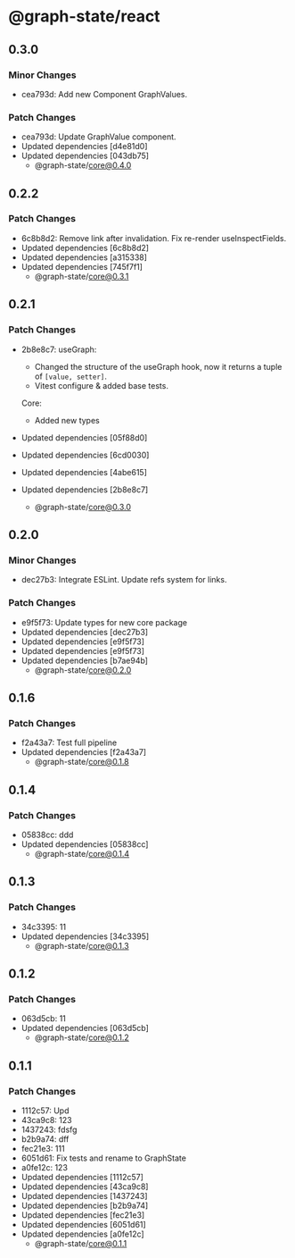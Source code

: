 # @graph-state/react

## 0.3.0

### Minor Changes

- cea793d: Add new Component GraphValues.

### Patch Changes

- cea793d: Update GraphValue component.
- Updated dependencies [d4e81d0]
- Updated dependencies [043db75]
  - @graph-state/core@0.4.0

## 0.2.2

### Patch Changes

- 6c8b8d2: Remove link after invalidation. Fix re-render useInspectFields.
- Updated dependencies [6c8b8d2]
- Updated dependencies [a315338]
- Updated dependencies [745f7f1]
  - @graph-state/core@0.3.1

## 0.2.1

### Patch Changes

- 2b8e8c7: useGraph:

  - Changed the structure of the useGraph hook, now it returns a tuple of `[value, setter]`.
  - Vitest configure & added base tests.

  Core:

  - Added new types

- Updated dependencies [05f88d0]
- Updated dependencies [6cd0030]
- Updated dependencies [4abe615]
- Updated dependencies [2b8e8c7]
  - @graph-state/core@0.3.0

## 0.2.0

### Minor Changes

- dec27b3: Integrate ESLint. Update refs system for links.

### Patch Changes

- e9f5f73: Update types for new core package
- Updated dependencies [dec27b3]
- Updated dependencies [e9f5f73]
- Updated dependencies [e9f5f73]
- Updated dependencies [b7ae94b]
  - @graph-state/core@0.2.0

## 0.1.6

### Patch Changes

- f2a43a7: Test full pipeline
- Updated dependencies [f2a43a7]
  - @graph-state/core@0.1.8

## 0.1.4

### Patch Changes

- 05838cc: ddd
- Updated dependencies [05838cc]
  - @graph-state/core@0.1.4

## 0.1.3

### Patch Changes

- 34c3395: 11
- Updated dependencies [34c3395]
  - @graph-state/core@0.1.3

## 0.1.2

### Patch Changes

- 063d5cb: 11
- Updated dependencies [063d5cb]
  - @graph-state/core@0.1.2

## 0.1.1

### Patch Changes

- 1112c57: Upd
- 43ca9c8: 123
- 1437243: fdsfg
- b2b9a74: dff
- fec21e3: 111
- 6051d61: Fix tests and rename to GraphState
- a0fe12c: 123
- Updated dependencies [1112c57]
- Updated dependencies [43ca9c8]
- Updated dependencies [1437243]
- Updated dependencies [b2b9a74]
- Updated dependencies [fec21e3]
- Updated dependencies [6051d61]
- Updated dependencies [a0fe12c]
  - @graph-state/core@0.1.1
